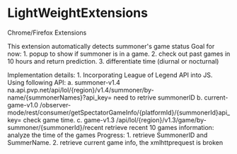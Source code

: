 # LightWeightExtensions
Chrome/Firefox Extensions

This extension automatically detects summoner's game status
Goal for now: 1. popup to show if summoner is in a game. 
              2. check out past games in 10 hours and return prediction. 
              3. differentiate time (diurnal or nocturnal)

Implementation details: 
			  1. Incorporating League of Legend API into JS. Using following API:
			  	 a. summoner-v1.4  
			  	    na.api.pvp.net/api/lol/{region}/v1.4/summoner/by-name/{summonerNames}?api_key=
			  	    need to retrive summonerID
			  	 b. current-game-v1.0 
			  	    /observer-mode/rest/consumer/getSpectatorGameInfo/{platformId}/{summonerId}api_key=
			  	   	check game time. 
			  	 c. game-v1.3
			  	 	/api/lol/{region}/v1.3/game/by-summoner/{summonerId}/recent
			  	    retrieve recent 10 games information:
			  	    analyze the time of the games
Progress: 
			  1. retrieve SummonerID and SummerName.
			  2. retrieve current game info, the xmlhttprequest is broken
			  
